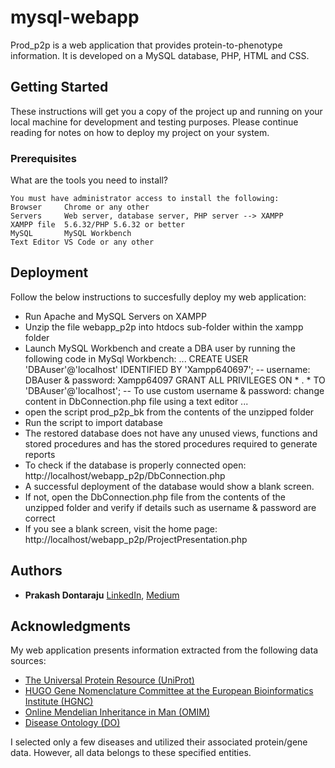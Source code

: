 # mysql-webapp

Prod_p2p is a web application that provides protein-to-phenotype information. It is developed on a MySQL database, PHP, HTML and CSS.

## Getting Started

These instructions will get you a copy of the project up and running on your local machine for development and testing purposes. Please continue reading for notes on how to deploy my project on your system.

### Prerequisites

What are the tools you need to install?

```
You must have administrator access to install the following:
Browser     Chrome or any other
Servers     Web server, database server, PHP server --> XAMPP
XAMPP file  5.6.32/PHP 5.6.32 or better
MySQL       MySQL Workbench
Text Editor VS Code or any other
```

## Deployment

Follow the below instructions to succesfully deploy my web application:

*	Run Apache and MySQL Servers on XAMPP
*	Unzip the file webapp_p2p into htdocs sub-folder within the xampp folder
*	Launch MySQL Workbench and create a DBA user by running the following code in MySql Workbench:
...
CREATE USER 'DBAuser'@'localhost' IDENTIFIED BY 'Xampp640697';
-- username: DBAuser & password: Xampp64097
GRANT ALL PRIVILEGES ON * . * TO 'DBAuser'@'localhost'; 
-- To use custom username & password: change content in DbConnection.php file using a text editor
...
*	open the script prod_p2p_bk from the contents of the unzipped folder
*	Run the script to import database
*	The restored database does not have any unused views, functions and stored procedures and has the stored procedures required to generate reports
*	To check if the database is properly connected open: http://localhost/webapp_p2p/DbConnection.php
*	A successful deployment of the database would show a blank screen.
*	If not, open the DbConnection.php file from the contents of the unzipped folder and verify if details such as username & password are correct
*	If you see a blank screen, visit the home page: http://localhost/webapp_p2p/ProjectPresentation.php


## Authors

* **Prakash Dontaraju** [LinkedIn](https://www.linkedin.com/in/prakashdontaraju), [Medium](https://medium.com/@wittygrit)


## Acknowledgments

My web application presents information extracted from the following data sources:

* [The Universal Protein Resource (UniProt)](https://www.uniprot.org/uniprot/)
* [HUGO Gene Nomenclature Committee at the European Bioinformatics Institute (HGNC)](https://www.genenames.org/)
* [Online Mendelian Inheritance in Man (OMIM)](http://omim.org/)
* [Disease Ontology (DO)](http://disease-ontology.org/)

I selected only a few diseases and utilized their associated protein/gene data. However, all data belongs to these specified entities.


